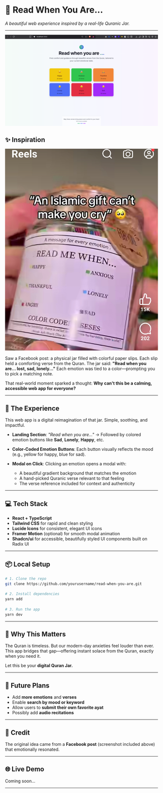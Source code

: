 # 📿 **Read When You Are...**

_A beautiful web experience inspired by a real-life Quranic Jar._

---

![Screenshot of the App](./product-screenshot.png)

## ✨ Inspiration

![Inspiration](./inspiration-screenshot.png)

Saw a Facebook post: a physical jar filled with colorful paper slips. Each slip held a comforting verse from the Quran. The jar said:
**"Read when you are... lost, sad, lonely..."**
Each emotion was tied to a color—prompting you to pick a matching note.

That real-world moment sparked a thought:
**Why can't this be a calming, accessible web app for everyone?**

---

## 🌈 The Experience

This web app is a digital reimagination of that jar. Simple, soothing, and impactful.

- **Landing Section**:
  _"Read when you are..."_ → Followed by colored emotion buttons like **Sad**, **Lonely**, **Happy**, etc.

- **Color-Coded Emotion Buttons**:
  Each button visually reflects the mood (e.g., yellow for happy, blue for sad).

- **Modal on Click**:
  Clicking an emotion opens a modal with:

  - A beautiful gradient background that matches the emotion
  - A hand-picked Quranic verse relevant to that feeling
  - The verse reference included for context and authenticity

---

## 💻 Tech Stack

- **React + TypeScript**
- **Tailwind CSS** for rapid and clean styling
- **Lucide Icons** for consistent, elegant UI icons
- **Framer Motion** (optional) for smooth modal animation
- **Shadcn/ui** for accessible, beautifully styled UI components built on Radix UI

---

## 📦 Local Setup

```bash
# 1. Clone the repo
git clone https://github.com/yourusername/read-when-you-are.git

# 2. Install dependencies
yarn add

# 3. Run the app
yarn dev
```

---

## 🙏 Why This Matters

The Quran is timeless.
But our modern-day anxieties feel louder than ever.
This app bridges that gap—offering instant solace from the Quran, exactly when you need it.

Let this be your **digital Quran Jar.**

---

## 📌 Future Plans

- Add **more emotions** and **verses**
- Enable **search by mood or keyword**
- Allow users to **submit their own favorite ayat**
- Possibly add **audio recitations**

---

## 📸 Credit

The original idea came from a **Facebook post** (screenshot included above) that emotionally resonated.

---

## 🌐 Live Demo

Coming soon...

---
